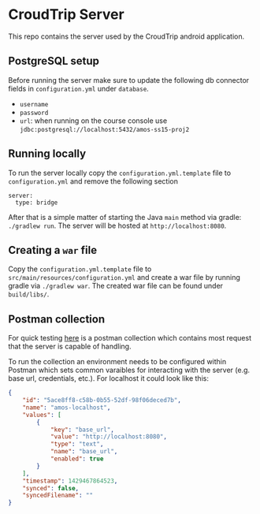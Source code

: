 # CroudTrip Server

This repo contains the server used by the CroudTrip android application.


## PostgreSQL setup

Before running the server make sure to update the following db connector fields in
`configuration.yml` under `database`.
- `username`
- `password`
- `url`: when running on the course console use `jdbc:postgresql://localhost:5432/amos-ss15-proj2`

## Running locally

To run the server locally copy the `configuration.yml.template` file to `configuration.yml` 
and remove the following section

```
server:
  type: bridge
```

After that is a simple matter of starting the Java `main` method via gradle: `./gradlew run`.
The server will be hosted at `http://localhost:8080`.


## Creating a `war` file

Copy the `configuration.yml.template` file to `src/main/resources/configuration.yml` and
create a war file by running gradle via `./gradlew war`. The created war file can be found
under `build/libs/`.


## Postman collection

For quick testing [here](https://www.getpostman.com/collections/3466b0d29e60794cce85) is
a postman collection which contains most request that the server is capable of handling.

To run the collection an environment needs to be configured within Postman which sets common
varaibles for interacting with the server (e.g. base url, credentials, etc.).
For localhost it could look like this:

```json
{
	"id": "5ace8ff8-c58b-0b55-52df-98f06deced7b",
	"name": "amos-localhost",
	"values": [
		{
			"key": "base_url",
			"value": "http://localhost:8080",
			"type": "text",
			"name": "base_url",
			"enabled": true
		}
	],
	"timestamp": 1429467864523,
	"synced": false,
	"syncedFilename": ""
}
```

